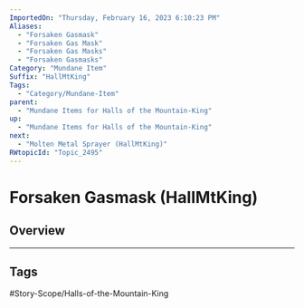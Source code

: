 ```yaml
---
ImportedOn: "Thursday, February 16, 2023 6:10:23 PM"
Aliases:
  - "Forsaken Gasmask"
  - "Forsaken Gas Mask"
  - "Forsaken Gas Masks"
  - "Forsaken Gasmasks"
Category: "Mundane Item"
Suffix: "HallMtKing"
Tags:
  - "Category/Mundane-Item"
parent:
  - "Mundane Items for Halls of the Mountain-King"
up:
  - "Mundane Items for Halls of the Mountain-King"
next:
  - "Molten Metal Sprayer (HallMtKing)"
RWtopicId: "Topic_2495"
---
```

# Forsaken Gasmask (HallMtKing)
## Overview

---
## Tags
#Story-Scope/Halls-of-the-Mountain-King

